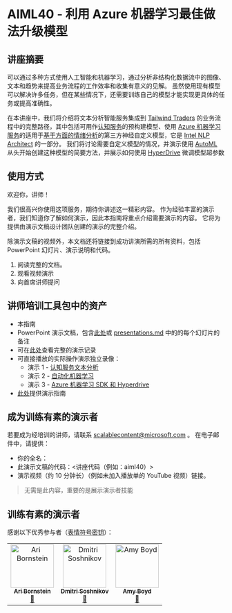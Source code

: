 # <a name="aiml40---taking-models-to-the-next-level-with-azure-machine-learning-best-practices"></a>AIML40 - 利用 Azure 机器学习最佳做法升级模型

## <a name="session-abstract"></a>讲座摘要

可以通过多种方式使用人工智能和机器学习，通过分析非结构化数据流中的图像、文本和趋势来提高业务流程的工作效率和收集有意义的见解。 虽然使用现有模型可以解决许多任务，但在某些情况下，还需要训练自己的模型才能实现更具体的任务或提高准确性。 

在本讲座中，我们将介绍将文本分析智能服务集成到 [Tailwind Traders](http://tailwindtraders.com) 的业务流程中的完整路径，其中包括可用作[认知服务](https://azure.microsoft.com/services/cognitive-services/?WT.mc_id=msignitethetour2019-github-aiml40)的预构建模型、使用 [Azure 机器学习服务](https://azure.microsoft.com/services/machine-learning-service/?wt.mc_id=msignitethetour2019-github-aiml40)的适用于[基于方面的情绪分析](https://www.intel.ai/introducing-aspect-based-sentiment-analysis-in-nlp-architect/)的第三方神经自定义模型，它是 [Intel NLP Architect](http://nlp_architect.nervanasys.com/) 的一部分。 我们将讨论需要自定义模型的情况，并演示使用 [AutoML](https://docs.microsoft.com/azure/machine-learning/service/concept-automated-ml/?wt.mc_id=msignitethetour2019-github-aiml40) 从头开始创建这种模型的简要方法，并展示如何使用 [HyperDrive](https://docs.microsoft.com/en-us/azure/machine-learning/service/how-to-tune-hyperparameters/?wt.mc_id=msignitethetour2019-github-aiml40) 微调模型超参数

## <a name="how-to-use"></a>使用方式

欢迎你，讲师！ 

我们很高兴你使用这项服务，期待你讲述这一精彩内容。 作为经验丰富的演示者，我们知道你了解如何演示，因此本指南将重点介绍需要演示的内容。   它将为提供由演示文稿设计团队创建的演示的完整介绍。 

除演示文稿的视频外，本文档还将链接到成功讲演所需的所有资料，包括 PowerPoint 幻灯片、演示说明和代码。

1.  阅读完整的文档。
2.  观看视频演示
3.  向首席讲师提问

## <a name="assets-in-train-the-trainer-kit"></a>讲师培训工具包中的资产

- 本指南
- PowerPoint 演示文稿，包含[此处](https://globaleventcdn.blob.core.windows.net/assets/aiml/aiml40/aiml40.pptx)或 [presentations.md](https://github.com/microsoft/ignite-learning-paths-training-aiml/blob/master/aiml40/presentations.md) 中的的每个幻灯片的备注
- 可在[此处](https://youtu.be/If9IQm3gWVQ)查看完整的演示记录
- 可直接播放的实际操作演示独立录像：
    * 演示 1 - [认知服务文本分析](https://youtu.be/QJxjm5BirOA)
    * 演示 2 - [自动化机器学习](https://youtu.be/qrstXN6TLZk)
    * 演示 3 - [Azure 机器学习 SDK 和 Hyperdrive](https://youtu.be/sccNTPO3PwU)
- [此处](Demo.md)提供演示指南

## <a name="become-a-trained-presenter"></a>成为训练有素的演示者

若要成为经培训的讲师，请联系 [scalablecontent@microsoft.com](mailto:scalablecontent@microsoft.com)  。 在电子邮件中，请提供：

- 你的全名：
- 此演示文稿的代码：\<讲座代码（例如：aiml40）\>
- 演示视频（约 10 分钟长）（例如未加入播放单的 YouTube 视频）链接。 

> 无需是此内容，重要的是展示演示者技能


## <a name="trained-presenters"></a>训练有素的演示者

感谢以下优秀参与者（[表情符号密钥](https://allcontributors.org/docs/en/emoji-key)）：

<!-- ALL-CONTRIBUTORS-LIST:START - Do not remove or modify this section -->
<!-- prettier-ignore -->

<table>
<tr>
    <td align="center"><a href="https://github.com/aribornstein">
        <img src="https://avatars3.githubusercontent.com/u/3045407?s=460&v=4" width="100px;" alt="Ari Bornstein"/><br />
        <sub><b>Ari Bornstein</b></sub></a><br />
            <a href="" title="讲座">📢</a>
    </td>
    <td align="center"><a href="https://github.com/shwars">
        <img src="https://avatars0.githubusercontent.com/u/2892110?s=460&v=4" width="100px;" alt="Dmitri Soshnikov"/><br />
        <sub><b>Dmitri Soshnikov</b></sub></a><br />
            <a href="https://github.com/microsoft/ignite-learning-paths-training-aiml/pull/4" title="文档">📖</a> 
    </td>
        <td align="center"><a href="https://github.com/amynic">
        <img src="https://avatars3.githubusercontent.com/u/13828867?s=400&u=f6aca8528d65d6c191114d3a7328b46137eda162&v=4" width="100px;" alt="Amy Boyd"/><br />
        <sub><b>Amy Boyd</b></sub></a><br />
            <a href="https://github.com/microsoft/ignite-learning-paths-training-aiml/blob/master/aiml30/presentations.md" title="讲座">📢</a>
    </td>
</tr></table>

<!-- ALL-CONTRIBUTORS-LIST:END -->
